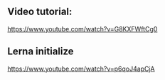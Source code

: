 ## Video tutorial:
https://www.youtube.com/watch?v=G8KXFWftCg0

## Lerna initialize
https://www.youtube.com/watch?v=p6qoJ4apCjA